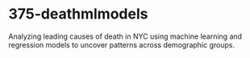 # 375-deathmlmodels
Analyzing leading causes of death in NYC using machine learning and regression models to uncover patterns across demographic groups.
